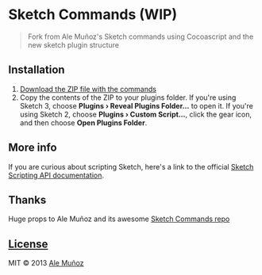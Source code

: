 # Sketch Commands (WIP)

>Fork from Ale Muñoz's Sketch commands using Cocoascript and the new sketch plugin structure

## Installation

1. [Download the ZIP file with the commands](https://github.com/guerrero/sketch-commands/zipball/master)
2. Copy the contents of the ZIP to your plugins folder. If you're using Sketch 3, choose **Plugins › Reveal Plugins Folder…** to open it. If you're using Sketch 2, choose **Plugins › Custom Script…**, click the gear icon, and then choose **Open Plugins Folder**.


## More info

If you are curious about scripting Sketch, here's a link to the official [Sketch Scripting API documentation](http://bohemiancoding.com/sketch/support/developer/).


## Thanks

Huge props to Ale Muñoz and its awesome [Sketch Commands repo](https://github.com/bomberstudios/sketch-commands)


## [License](LICENSE)

MIT © 2013 [Ale Muñoz](https://github.com/bomberstudios)
